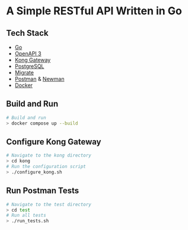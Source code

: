 # A Simple RESTful API Written in Go

## Tech Stack

- [Go](https://go.dev/)
- [OpenAPI 3](https://www.openapis.org/)
- [Kong Gateway](https://konghq.com/kong/)
- [PostgreSQL](https://www.postgresql.org/)
- [Migrate](https://github.com/golang-migrate/migrate)
- [Postman](https://www.postman.com/) & [Newman](https://www.npmjs.com/package/newman)
- [Docker](https://www.docker.com/)

## Build and Run

```bash
# Build and run
> docker compose up --build
```

## Configure Kong Gateway

```bash
# Navigate to the kong directory
> cd kong
# Run the configuration script
> ./configure_kong.sh
```

## Run Postman Tests

```bash
# Navigate to the test directory
> cd test
# Run all tests
> ./run_tests.sh
```
